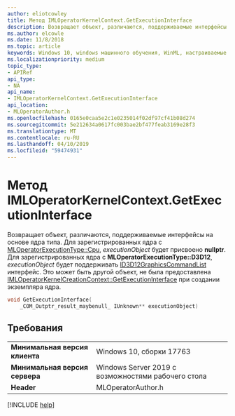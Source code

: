 ```yaml
---
author: eliotcowley
title: Метод IMLOperatorKernelContext.GetExecutionInterface
description: Возвращает объект, различаются, поддерживаемые интерфейсы на основе ядра типа.
ms.author: elcowle
ms.date: 11/8/2018
ms.topic: article
keywords: Windows 10, windows машинного обучения, WinML, настраиваемые операторы, GetExecutionInterface
ms.localizationpriority: medium
topic_type:
- APIRef
api_type:
- NA
api_name:
- IMLOperatorKernelContext.GetExecutionInterface
api_location:
- MLOperatorAuthor.h
ms.openlocfilehash: 0165e0caa5e2c1e0235014f02df97cf41b08d274
ms.sourcegitcommit: 5e212634a0617fc003bae2bf477feab3169e28f3
ms.translationtype: MT
ms.contentlocale: ru-RU
ms.lasthandoff: 04/10/2019
ms.locfileid: "59474931"
---
```

# <a name="imloperatorkernelcontextgetexecutioninterface-method"></a>Метод IMLOperatorKernelContext.GetExecutionInterface

Возвращает объект, различаются, поддерживаемые интерфейсы на основе ядра типа. Для зарегистрированных ядра с [MLOperatorExecutionType::Cpu](MLOperatorExecutionType.md), *executionObject* будет присвоено **nullptr**. Для зарегистрированных ядра с **MLOperatorExecutionType::D3D12**, *executionObject* будет поддерживать [ID3D12GraphicsCommandList](https://docs.microsoft.com/windows/desktop/api/d3d12/nn-d3d12-id3d12graphicscommandlist) интерфейс. Это может быть другой объект, не была предоставлена [IMLOperatorKernelCreationContext::GetExecutionInterface](IMLOperatorKernelCreationContext_GetExecutionInterface.md) при создании экземпляра ядра.

```cpp
void GetExecutionInterface(
    _COM_Outptr_result_maybenull_ IUnknown** executionObject)
```

## <a name="requirements"></a>Требования

| | |
|-|-|
| **Минимальная версия клиента** | Windows 10, сборки 17763 |
| **Минимальная версия сервера** | Windows Server 2019 с возможностями рабочего стола |
| **Header** | MLOperatorAuthor.h |

[!INCLUDE [help](../includes/get-help.md)]
